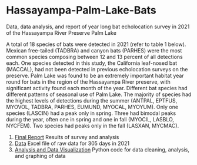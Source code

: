 # Hassayampa-Palm-Lake-Bats
Data, data analysis, and report of year long bat echolocation survey in 2021 of the Hassayampa River Preserve Palm Lake

A total of 18 species of bats were detected in 2021 (refer to table 1 below). Mexican free-tailed (TADBRA) and canyon bats (PARHES) were the most common species composing between 12 and 13 percent of all detections each.  One species detected in this study, the California leaf-nosed bat (MACCAL), had not been detected in previous echolocation surveys on the preserve.  Palm Lake was found to be an extremely important habitat year round for bats in the region of the Hassayampa River preserve, with significant activity found each month of the year.  Different bat species had different patterns of seasonal use of Palm Lake.  The majority of species had the highest levels of detections during the summer (ANTPAL, EPTFUS, MYOVOL, TADBRA, PARHES, EUMUND, MYOCAL, MYOYUM).  Only one species (LASCIN) had a peak only in spring.  Three had bimodal peaks during the year, often one in spring and one in fall (MYOCIL, LASBLO, NYCFEM).  Two species had peaks only in the fall (LASXAN, MYCMAC).

1. [Final Report]() Results of survey and analysis
2. [Data](https://github.com/haberkornm/Hassayampa-Palm-Lake-Bats/blob/main/Hassayampa%20Pond%20Master.xlsx)  Excel file of raw data for 305 days in 2021
3. [Analysis and Data Visualization](https://github.com/haberkornm/Hassayampa-Palm-Lake-Bats/blob/main/Hassayampa%20Pond%20Bats%202021.ipynb)  Python code for data cleaning, analysis, and graphing of data
